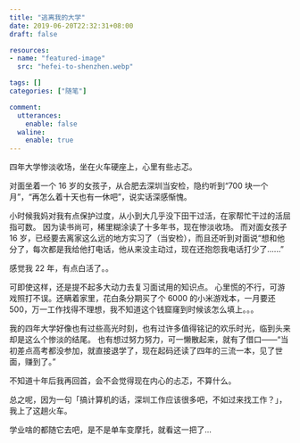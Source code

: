 ```yaml
---
title: "逃离我的大学"
date: 2019-06-20T22:32:31+08:00
draft: false

resources:
- name: "featured-image"
  src: "hefei-to-shenzhen.webp"

tags: []
categories: ["随笔"]

comment:
  utterances:
    enable: false
  waline:
    enable: true
---
```


四年大学惨淡收场，坐在火车硬座上，心里有些忐忑。

对面坐着一个 16 岁的女孩子，从合肥去深圳当安检，隐约听到“700 块一个月”，“再怎么着十天也有一休吧”，说实话深感惭愧。

小时候我妈对我有点保护过度，从小到大几乎没下田干过活，在家帮忙干过的活屈指可数。
因为读书尚可，稀里糊涂读了十多年书，现在惨淡收场。
而对面女孩子 16 岁，已经要去离家这么远的地方实习了（当安检），而且还听到对面说“想和他分了，每次都是我给他打电话，他从来没主动过，现在还抱怨我电话打少了......”

感觉我 22 年，有点白活了。。

可即使这样，还是提不起多大动力去复习面试用的知识点。
心里慌的不行，可游戏照打不误。还瞒着家里，花白条分期买了个 6000 的小米游戏本，一月要还 500，万一工作找得不理想，我不知道这个钱窟窿到时候该怎么填上。。。

我的四年大学好像也有过些高光时刻，也有过许多值得铭记的欢乐时光，临到头来却是这么个惨淡的结尾。
也有想过努力努力，可一懒散起来，就有了借口——“当初差点高考都没参加，就直接退学了，现在起码还读了四年的三流一本，见了世面，赚到了。”

不知道十年后我再回首，会不会觉得现在内心的忐忑，不算什么。

总之呢，因为一句「搞计算机的话，深圳工作应该很多吧，不如过来找工作？」，我上了这趟火车。

学业啥的都随它去吧，是不是单车变摩托，就看这一把了...
